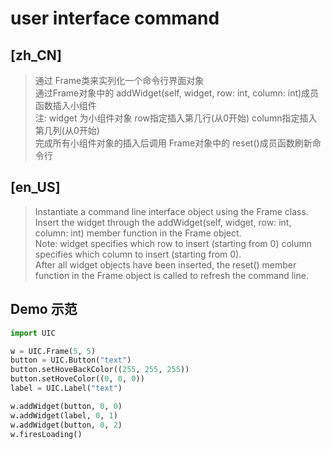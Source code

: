 # user interface command
## [zh_CN]
> 通过 Frame类来实列化一个命令行界面对象  
> 通过Frame对象中的 addWidget(self, widget, row: int, column: int)成员函数插入小组件  
> 注: widget 为小组件对象 row指定插入第几行(从0开始) column指定插入第几列(从0开始)  
> 完成所有小组件对象的插入后调用 Frame对象中的 reset()成员函数刷新命令行  

## [en_US]
> Instantiate a command line interface object using the Frame class.  
> Insert the widget through the addWidget(self, widget, row: int, column: int) member function in the Frame object.  
> Note: widget specifies which row to insert (starting from 0) column specifies which column to insert (starting from 0).  
> After all widget objects have been inserted, the reset() member function in the Frame object is called to refresh the command line.  

## Demo 示范
```Python
import UIC

w = UIC.Frame(5, 5)
button = UIC.Button("text")
button.setHoveBackColor((255, 255, 255))
button.setHoveColor((0, 0, 0))
label = UIC.Label("text")

w.addWidget(button, 0, 0)
w.addWidget(label, 0, 1)
w.addWidget(button, 0, 2)
w.firesLoading()
```
